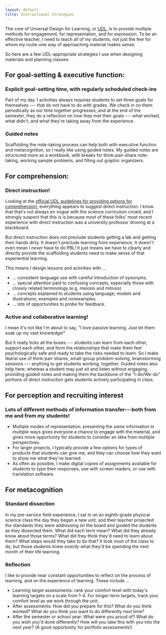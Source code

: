 ```yaml
---
layout: default
title: Instructional Strategies
---
```


The core of Unversal Design for Learning, or [UDL](https://udlguidelines.cast.org/), is to provide multiple methods for engagement, for representation, and for expression. To be an effective teacher, I need to teach all of my students, not just the few for whom my route-one way of approaching material makes sense.

So here are a few UDL-appropriate strategies I use when designing materials and planning classes: 

## For goal-setting & executive function: 
### Explicit goal-setting time, with regularly scheduled check-ins
Part of my day 1 activities always requires students to set three goals for themselves --- that do not have to do with grades. We check in on them periodically as our time together progresses, and at the end of the semester, they do a reflection on how they met their goals --- what worked, what didn't, and what they're taking away from the experience.

### Guided notes
Scaffolding the note-taking process can help both with executive function and metacognition, so I really like using guided notes. My guided notes are structured more as a workbook, with breaks for think-pair-share note-taking, working sample problems, and filling out graphic organizers. 

## For comprehension: 
### Direct instruction! 
Looking at the <a href="http://udlguidelines.cast.org/representation/comprehension" target="_blank">official UDL guidelines for providing options for comprehension</a>, everything appears to suggest direct instruction. I know that that's not always en vogue with the science curriculum crowd, and I strongly suspect that this is is because most of these folks' most recent experience with direct instruction was a university professor droning at a blackboard. 

But direct instruction does not preclude students getting a lab and getting their hands dirty. It doesn't preclude learning from experience. It doesn't even mean I _never_ have to do PBL! It just means we have to clearly and directly provide the scaffolding students need to make sense of that experiential learning.

This means I design lessons and activities with ... 
 - ... consistent language use with careful introduction of synonyms. 
 - ... special attention paid to confusing concepts, especially those with closely related terminology (e.g. meiosis and mitosis)
 - ... concepts explained to students using language; models and illustrations; examples and nonexamples.
 - ... lots of opportunities to probe for feedback.
 
### Active and collaborative learning!   
 
I mean it's not like I'm about to say, "I love passive learning. Just let them soak up my vast knowledge!" 

But it really ticks all the boxes --- students can learn from each other, support each other, and form the relationships that make them feel psychologically safe and ready to take the risks needed to learn. So I make liberal use of think-pair-shares, small-group problem-solving, brainstorming sessions --- anything to get students working, together. Guided notes also help here; whereas a student may just sit and listen without engaging, providing guided notes and making them the backbone of the "I-do/We-do" portions of direct instruction gets students actively participating in class.

## For perception and recruiting interest
### Lots of different methods of information transfer---both from me and from my students! 
- Multiple modes of representation: presenting the _same_ information in _multiple_ ways gives everyone a chance to engage with the material, and gives more opportunity for students to consider an idea from multiple perspectives. 
- For larger projects, I typically provide a few options for types of products that students can give me, and they can choose how they want to show me what they've learned.
- As often as possible, I make digital copies of assignments available for students to type their responses, use with screen readers, or use with translation software.


## For metacognition
### Standard dissection

In my pre-service field experience, I sat in on an eighth-grade physical science class the day they began a new unit, and their teacher projected the standards they were addressing on the board and guided the students as they dissected them. What did each term mean? What did they already know about those terms? What did they think they'd need to learn about them? What steps would they take to do that? It took most of the class to do, but those students knew _exactly_ what they'd be spending the next month of their life learning. 

### Reflection
I like to provide near constant opportunities to reflect on the process of learning, and on the experience of learning. These include ...
- Learning target assessments: rank your comfort level with today's learning targets on a scale from 1-4. For longer-term targets, track your comfort level as we work through the unit. 
- After assessments: How did you prepare for this? What do you think worked? What do you think you want to do differently next time? 
- After the semester or school year: What were you proud of? What do you wish you'd done differently? How will you take this with you into the next year? (A good opportunity for portfolio assessments!)

